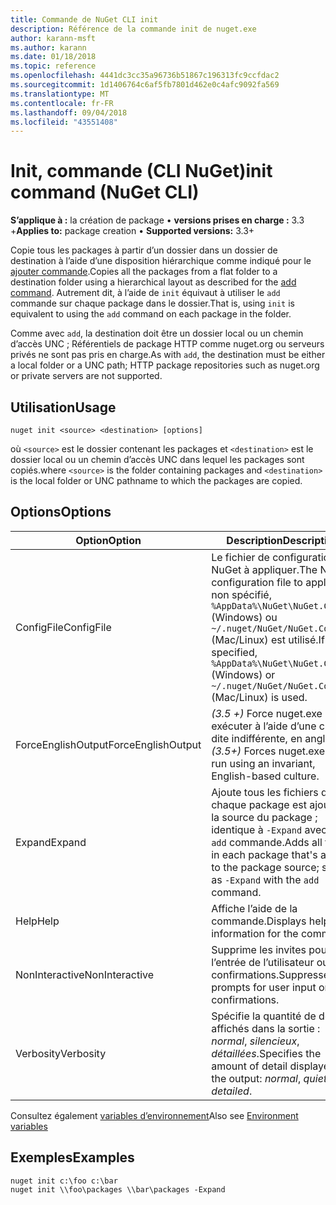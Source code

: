 ```yaml
---
title: Commande de NuGet CLI init
description: Référence de la commande init de nuget.exe
author: karann-msft
ms.author: karann
ms.date: 01/18/2018
ms.topic: reference
ms.openlocfilehash: 4441dc3cc35a96736b51867c196313fc9ccfdac2
ms.sourcegitcommit: 1d1406764c6af5fb7801d462e0c4afc9092fa569
ms.translationtype: MT
ms.contentlocale: fr-FR
ms.lasthandoff: 09/04/2018
ms.locfileid: "43551408"
---
```

# <a name="init-command-nuget-cli"></a><span data-ttu-id="1beaa-103">Init, commande (CLI NuGet)</span><span class="sxs-lookup"><span data-stu-id="1beaa-103">init command (NuGet CLI)</span></span>

<span data-ttu-id="1beaa-104">**S’applique à :** la création de package &bullet; **versions prises en charge :** 3.3 +</span><span class="sxs-lookup"><span data-stu-id="1beaa-104">**Applies to:** package creation &bullet; **Supported versions:** 3.3+</span></span>

<span data-ttu-id="1beaa-105">Copie tous les packages à partir d’un dossier dans un dossier de destination à l’aide d’une disposition hiérarchique comme indiqué pour le [ajouter commande](cli-ref-add.md).</span><span class="sxs-lookup"><span data-stu-id="1beaa-105">Copies all the packages from a flat folder to a destination folder using a hierarchical layout as described for the [add command](cli-ref-add.md).</span></span> <span data-ttu-id="1beaa-106">Autrement dit, à l’aide de `init` équivaut à utiliser le `add` commande sur chaque package dans le dossier.</span><span class="sxs-lookup"><span data-stu-id="1beaa-106">That is, using `init` is equivalent to using the `add` command on each package in the folder.</span></span>

<span data-ttu-id="1beaa-107">Comme avec `add`, la destination doit être un dossier local ou un chemin d’accès UNC ; Référentiels de package HTTP comme nuget.org ou serveurs privés ne sont pas pris en charge.</span><span class="sxs-lookup"><span data-stu-id="1beaa-107">As with `add`, the destination must be either a local folder or a UNC path; HTTP package repositories such as nuget.org or private servers are not supported.</span></span>

## <a name="usage"></a><span data-ttu-id="1beaa-108">Utilisation</span><span class="sxs-lookup"><span data-stu-id="1beaa-108">Usage</span></span>

```cli
nuget init <source> <destination> [options]
```

<span data-ttu-id="1beaa-109">où `<source>` est le dossier contenant les packages et `<destination>` est le dossier local ou un chemin d’accès UNC dans lequel les packages sont copiés.</span><span class="sxs-lookup"><span data-stu-id="1beaa-109">where `<source>` is the folder containing packages and `<destination>` is the local folder or UNC pathname to which the packages are copied.</span></span>

## <a name="options"></a><span data-ttu-id="1beaa-110">Options</span><span class="sxs-lookup"><span data-stu-id="1beaa-110">Options</span></span>

| <span data-ttu-id="1beaa-111">Option</span><span class="sxs-lookup"><span data-stu-id="1beaa-111">Option</span></span> | <span data-ttu-id="1beaa-112">Description</span><span class="sxs-lookup"><span data-stu-id="1beaa-112">Description</span></span> |
| --- | --- |
| <span data-ttu-id="1beaa-113">ConfigFile</span><span class="sxs-lookup"><span data-stu-id="1beaa-113">ConfigFile</span></span> | <span data-ttu-id="1beaa-114">Le fichier de configuration de NuGet à appliquer.</span><span class="sxs-lookup"><span data-stu-id="1beaa-114">The NuGet configuration file to apply.</span></span> <span data-ttu-id="1beaa-115">Si non spécifié, `%AppData%\NuGet\NuGet.Config` (Windows) ou `~/.nuget/NuGet/NuGet.Config` (Mac/Linux) est utilisé.</span><span class="sxs-lookup"><span data-stu-id="1beaa-115">If not specified, `%AppData%\NuGet\NuGet.Config` (Windows) or `~/.nuget/NuGet/NuGet.Config` (Mac/Linux) is used.</span></span>|
| <span data-ttu-id="1beaa-116">ForceEnglishOutput</span><span class="sxs-lookup"><span data-stu-id="1beaa-116">ForceEnglishOutput</span></span> | <span data-ttu-id="1beaa-117">*(3.5 +)* Force nuget.exe pour exécuter à l’aide d’une culture dite indifférente, en anglais.</span><span class="sxs-lookup"><span data-stu-id="1beaa-117">*(3.5+)* Forces nuget.exe to run using an invariant, English-based culture.</span></span> |
| <span data-ttu-id="1beaa-118">Expand</span><span class="sxs-lookup"><span data-stu-id="1beaa-118">Expand</span></span> | <span data-ttu-id="1beaa-119">Ajoute tous les fichiers dans chaque package est ajouté à la source du package ; identique à `-Expand` avec la `add` commande.</span><span class="sxs-lookup"><span data-stu-id="1beaa-119">Adds all files in each package that's added to the package source; same as `-Expand` with the `add` command.</span></span> |
| <span data-ttu-id="1beaa-120">Help</span><span class="sxs-lookup"><span data-stu-id="1beaa-120">Help</span></span> | <span data-ttu-id="1beaa-121">Affiche l’aide de la commande.</span><span class="sxs-lookup"><span data-stu-id="1beaa-121">Displays help information for the command.</span></span> |
| <span data-ttu-id="1beaa-122">NonInteractive</span><span class="sxs-lookup"><span data-stu-id="1beaa-122">NonInteractive</span></span> | <span data-ttu-id="1beaa-123">Supprime les invites pour l’entrée de l’utilisateur ou de confirmations.</span><span class="sxs-lookup"><span data-stu-id="1beaa-123">Suppresses prompts for user input or confirmations.</span></span> |
| <span data-ttu-id="1beaa-124">Verbosity</span><span class="sxs-lookup"><span data-stu-id="1beaa-124">Verbosity</span></span> | <span data-ttu-id="1beaa-125">Spécifie la quantité de détails affichés dans la sortie : *normal*, *silencieux*, *détaillées*.</span><span class="sxs-lookup"><span data-stu-id="1beaa-125">Specifies the amount of detail displayed in the output: *normal*, *quiet*, *detailed*.</span></span> |

<span data-ttu-id="1beaa-126">Consultez également [variables d’environnement](cli-ref-environment-variables.md)</span><span class="sxs-lookup"><span data-stu-id="1beaa-126">Also see [Environment variables](cli-ref-environment-variables.md)</span></span>

## <a name="examples"></a><span data-ttu-id="1beaa-127">Exemples</span><span class="sxs-lookup"><span data-stu-id="1beaa-127">Examples</span></span>

```cli
nuget init c:\foo c:\bar
nuget init \\foo\packages \\bar\packages -Expand
```
